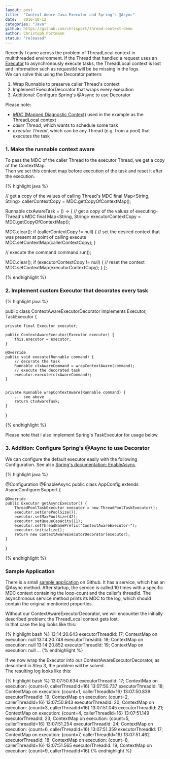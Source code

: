 ```yaml
---
layout: post
title:  "Context Aware Java Executor and Spring's @Async"
date:   2016-10-12
categories: "Java"
github: https://github.com/chrisport/thread-context-demo
author: Christoph Portmann
status: "released"
---
```

Recently I came across the problem of ThreadLocal context in multithreaded environment.
If the Thread that handled a request uses an [Executor](https://docs.oracle.com/javase/tutorial/essential/concurrency/exinter.html) 
to asynchronously execute tasks, the ThreadLocal context is lost and information such as requestId will be be missing in the logs.    
We can solve this using the Decorator pattern:   

1. Wrap Runnable to preserve caller Thread's context
2. Implement ExecutorDecorator that wraps every execution  
3. Additional: Configure Spring's @Async to use Decorator 

Please note:   
- [*MDC* (Mapped Diagnostic Context)](https://www.slf4j.org/api/org/slf4j/MDC.html) used in the example as the ThreadLocal context      
- *caller Thread*, which wants to schedule some task   
- *executor Thread*, which can be any Thread (e.g. from a pool) that executes the task   

### 1. Make the runnable context aware

To pass the MDC of the caller Thread to the executor Thread, we get a copy of the ContextMap.  
Then we set this context map before execution of the task and reset it after the execution.      

{% highlight java %}
 
// get a copy of the values of calling Thread's MDC
final Map<String, String> callerContextCopy = MDC.getCopyOfContextMap();

Runnable ctxAwareTask = () -> {
  // get a copy of the values of executing-Thread's MDC
  final Map<String, String> executorContextCopy = MDC.getCopyOfContextMap();

  MDC.clear();
  if (callerContextCopy != null) {
    // set the desired context that was present at point of calling execute
    MDC.setContextMap(callerContextCopy);
  }

  // execute the command
  command.run();

  MDC.clear();
  if (executorContextCopy != null) {
    // reset the context
    MDC.setContextMap(executorContextCopy);
  }
};

{% endhighlight %}


### 2. Implement custom Executor that decorates every task


{% highlight java %}
  
public class ContextAwareExecutorDecorator implements Executor, TaskExecutor {

    private final Executor executor;

    public ContextAwareExecutor(Executor executor) {
        this.executor = executor;
    }

    @Override
    public void execute(Runnable command) {
        // decorate the task
        Runnable ctxAwareCommand = wrapContextAware(command);
        // execute the decorated task
        executor.execute(ctxAwareCommand);
    }

  
    private Runnable wrapContextAware(Runnable command) {
        ... see above
        return ctxAwareTask;
    }
}

{% endhighlight %}


Please note that I also implement Spring's TaskExecutor for usage below.

### 3. Addition: Configure Spring's @Async to use Decorator
 
We can configure the default executor easily with the following Configuration.
See also [Spring's documentation: EnableAsync](https://docs.spring.io/spring/docs/current/javadoc-api/org/springframework/scheduling/annotation/EnableAsync.html).

{% highlight java %}

@Configuration
@EnableAsync
public class AppConfig extends AsyncConfigurerSupport {

    @Override
    public Executor getAsyncExecutor() {
        ThreadPoolTaskExecutor executor = new ThreadPoolTaskExecutor();
        executor.setCorePoolSize(7);
        executor.setMaxPoolSize(42);
        executor.setQueueCapacity(11);
        executor.setThreadNamePrefix("ContextAwareExecutor-");
        executor.initialize();
        return new ContextAwareExecutorDecorator(executor);
    }
    
}

{% endhighlight %}

### Sample Application

There is a small [sample application](https://github.com/chrisport/thread-context-demo) on Github. It has a service, which
has an @Async method. After startup, the service is called 10 times with a specific MDC context containing the loop-count and
the caller's threadId. The asynchronous service method prints its MDC to the log, which should contain the original mentioned properties.

Without our ContextAwareExecutorDecorator, we will encounter the initially described problem: the ThreadLocal context gets lost.   
In that case the log looks like this:   

{% highlight bash %}
13:14:20.643 executorThreadId: 17; ContextMap on execution: null
13:14:20.748 executorThreadId: 18; ContextMap on execution: null
13:14:20.852 executorThreadId: 19; ContextMap on execution: null
...
{% endhighlight %}

If we now wrap the Executor into our ContextAwareExecutorDecorator, as described in Step 3, the problem will be solved.   
The resulting log looks like this:

{% highlight bash %}
13:07:50.634 executorThreadId: 17; ContextMap on execution: {count=0, callerThreadId=16}
13:07:50.737 executorThreadId: 18; ContextMap on execution: {count=1, callerThreadId=16}
13:07:50.839 executorThreadId: 19; ContextMap on execution: {count=2, callerThreadId=16}
13:07:50.943 executorThreadId: 20; ContextMap on execution: {count=3, callerThreadId=16}
13:07:51.045 executorThreadId: 21; ContextMap on execution: {count=4, callerThreadId=16}
13:07:51.149 executorThreadId: 23; ContextMap on execution: {count=5, callerThreadId=16}
13:07:51.254 executorThreadId: 24; ContextMap on execution: {count=6, callerThreadId=16}
13:07:51.359 executorThreadId: 17; ContextMap on execution: {count=7, callerThreadId=16}
13:07:51.462 executorThreadId: 18; ContextMap on execution: {count=8, callerThreadId=16}
13:07:51.565 executorThreadId: 19; ContextMap on execution: {count=9, callerThreadId=16}
{% endhighlight %}
